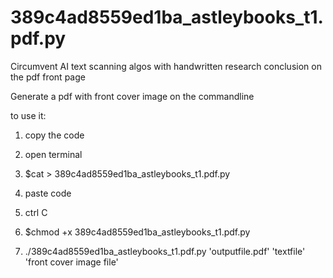 # 389c4ad8559ed1ba_astleybooks_t1.pdf.py

Circumvent AI text scanning algos with handwritten research conclusion on the pdf front page

Generate a pdf with front cover image on the commandline

to use it:

1) copy the code
2) open terminal

3) $cat > 389c4ad8559ed1ba_astleybooks_t1.pdf.py
4) paste code
5) ctrl C
6) $chmod +x 389c4ad8559ed1ba_astleybooks_t1.pdf.py
7) ./389c4ad8559ed1ba_astleybooks_t1.pdf.py 'outputfile.pdf' 'textfile' 'front cover image file'

